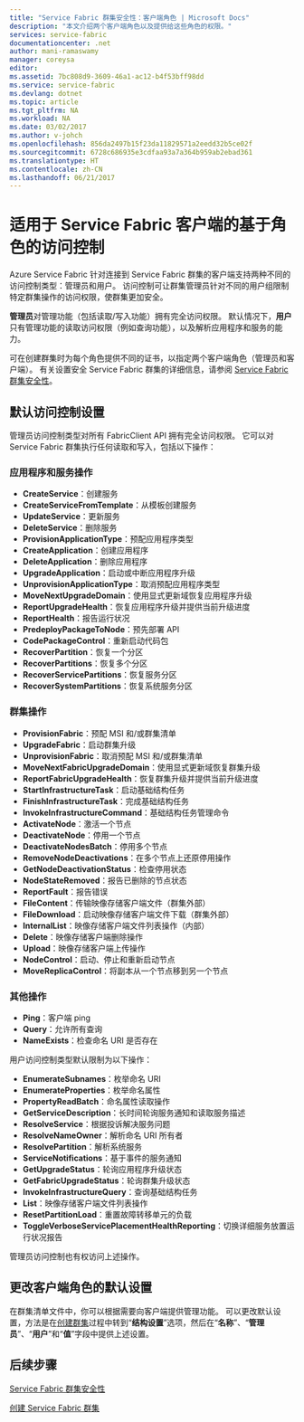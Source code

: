```yaml
---
title: "Service Fabric 群集安全性：客户端角色 | Microsoft Docs"
description: "本文介绍两个客户端角色以及提供给这些角色的权限。"
services: service-fabric
documentationcenter: .net
author: mani-ramaswamy
manager: coreysa
editor: 
ms.assetid: 7bc808d9-3609-46a1-ac12-b4f53bff98dd
ms.service: service-fabric
ms.devlang: dotnet
ms.topic: article
ms.tgt_pltfrm: NA
ms.workload: NA
ms.date: 03/02/2017
ms.author: v-johch
ms.openlocfilehash: 856da2497b15f23da11829571a2eedd32b5ce02f
ms.sourcegitcommit: 6728c686935e3cdfaa93a7a364b959ab2ebad361
ms.translationtype: HT
ms.contentlocale: zh-CN
ms.lasthandoff: 06/21/2017
---
```

# <a name="role-based-access-control-for-service-fabric-clients"></a>适用于 Service Fabric 客户端的基于角色的访问控制
Azure Service Fabric 针对连接到 Service Fabric 群集的客户端支持两种不同的访问控制类型：管理员和用户。 访问控制可让群集管理员针对不同的用户组限制特定群集操作的访问权限，使群集更加安全。  

**管理员**对管理功能（包括读取/写入功能）拥有完全访问权限。 默认情况下，**用户**只有管理功能的读取访问权限（例如查询功能），以及解析应用程序和服务的能力。

可在创建群集时为每个角色提供不同的证书，以指定两个客户端角色（管理员和客户端）。 有关设置安全 Service Fabric 群集的详细信息，请参阅 [Service Fabric 群集安全性](service-fabric-cluster-security.md)。

## <a name="default-access-control-settings"></a>默认访问控制设置
管理员访问控制类型对所有 FabricClient API 拥有完全访问权限。 它可以对 Service Fabric 群集执行任何读取和写入，包括以下操作：

### <a name="application-and-service-operations"></a>应用程序和服务操作
* **CreateService**：创建服务                             
* **CreateServiceFromTemplate**：从模板创建服务                             
* **UpdateService**：更新服务                             
* **DeleteService**：删除服务                             
* **ProvisionApplicationType**：预配应用程序类型                             
* **CreateApplication**：创建应用程序                               
* **DeleteApplication**：删除应用程序                             
* **UpgradeApplication**：启动或中断应用程序升级                             
* **UnprovisionApplicationType**：取消预配应用程序类型                             
* **MoveNextUpgradeDomain**：使用显式更新域恢复应用程序升级                             
* **ReportUpgradeHealth**：恢复应用程序升级并提供当前升级进度                             
* **ReportHealth**：报告运行状况                             
* **PredeployPackageToNode**：预先部署 API                            
* **CodePackageControl**：重新启动代码包                             
* **RecoverPartition**：恢复一个分区                             
* **RecoverPartitions**：恢复多个分区                             
* **RecoverServicePartitions**：恢复服务分区                             
* **RecoverSystemPartitions**：恢复系统服务分区                             

### <a name="cluster-operations"></a>群集操作
* **ProvisionFabric**：预配 MSI 和/或群集清单                             
* **UpgradeFabric**：启动群集升级                             
* **UnprovisionFabric**：取消预配 MSI 和/或群集清单                         
* **MoveNextFabricUpgradeDomain**：使用显式更新域恢复群集升级                             
* **ReportFabricUpgradeHealth**：恢复群集升级并提供当前升级进度                             
* **StartInfrastructureTask**：启动基础结构任务                             
* **FinishInfrastructureTask**：完成基础结构任务                             
* **InvokeInfrastructureCommand**：基础结构任务管理命令                              
* **ActivateNode**：激活一个节点                             
* **DeactivateNode**：停用一个节点                             
* **DeactivateNodesBatch**：停用多个节点                             
* **RemoveNodeDeactivations**：在多个节点上还原停用操作                             
* **GetNodeDeactivationStatus**：检查停用状态                             
* **NodeStateRemoved**：报告已删除的节点状态                             
* **ReportFault**：报告错误                             
* **FileContent**：传输映像存储客户端文件（群集外部）                             
* **FileDownload**：启动映像存储客户端文件下载（群集外部）                             
* **InternalList**：映像存储客户端文件列表操作（内部）                             
* **Delete**：映像存储客户端删除操作                              
* **Upload**：映像存储客户端上传操作                             
* **NodeControl**：启动、停止和重新启动节点                             
* **MoveReplicaControl**：将副本从一个节点移到另一个节点                             

### <a name="miscellaneous-operations"></a>其他操作
* **Ping**：客户端 ping                             
* **Query**：允许所有查询
* **NameExists**：检查命名 URI 是否存在                             

用户访问控制类型默认限制为以下操作： 

* **EnumerateSubnames**：枚举命名 URI                             
* **EnumerateProperties**：枚举命名属性                             
* **PropertyReadBatch**：命名属性读取操作                             
* **GetServiceDescription**：长时间轮询服务通知和读取服务描述                             
* **ResolveService**：根据投诉解决服务问题                             
* **ResolveNameOwner**：解析命名 URI 所有者                             
* **ResolvePartition**：解析系统服务                             
* **ServiceNotifications**：基于事件的服务通知                             
* **GetUpgradeStatus**：轮询应用程序升级状态                             
* **GetFabricUpgradeStatus**：轮询群集升级状态                             
* **InvokeInfrastructureQuery**：查询基础结构任务                             
* **List**：映像存储客户端文件列表操作                             
* **ResetPartitionLoad**：重置故障转移单元的负载                             
* **ToggleVerboseServicePlacementHealthReporting**：切换详细服务放置运行状况报告                             

管理员访问控制也有权访问上述操作。

## <a name="changing-default-settings-for-client-roles"></a>更改客户端角色的默认设置
在群集清单文件中，你可以根据需要向客户端提供管理功能。 可以更改默认设置，方法是在[创建群集](service-fabric-cluster-creation-via-portal.md)过程中转到“**结构设置**”选项，然后在“**名称**”、“**管理员**”、“**用户**”和“**值**”字段中提供上述设置。

## <a name="next-steps"></a>后续步骤
[Service Fabric 群集安全性](service-fabric-cluster-security.md)

[创建 Service Fabric 群集](service-fabric-cluster-creation-via-portal.md)

